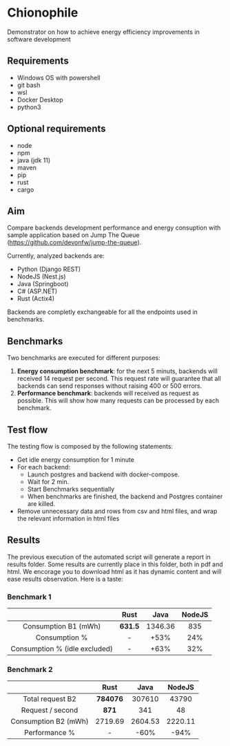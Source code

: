 # Chionophile
Demonstrator on how to achieve energy efficiency improvements  in software development

## Requirements
- Windows OS with powershell
- git bash
- wsl
- Docker Desktop
- python3

## Optional requirements
- node
- npm
- java (jdk 11)
- maven
- pip
- rust
- cargo

## Aim
Compare backends development performance and energy consuption with sample application based on Jump The Queue (https://github.com/devonfw/jump-the-queue).

Currently, analyzed backends are:

- Python (Django REST)
- NodeJS (Nest.js)
- Java (Springboot)
- C# (ASP.NET)
- Rust (Actix4)

Backends are completly exchangeable for all the endpoints used in benchmarks.

## Benchmarks
Two benchmarks are executed for different purposes:
1. **Energy consumption benchmark**: for the next 5 minuts, backends will received 14 request per second. This request rate will guarantee that all backends can send responses without raising 400 or 500 errors.
2. **Performance benchmark**: backends will received as request as possible. This will show how many requests can be processed by each benchmark.


## Test flow

The testing flow is composed by the following statements:

- Get idle energy consumption for 1 minute
- For each backend:
  - Launch postgres and backend with docker-compose.
  - Wait for 2 min.
  - Start Benchmarks sequentially
  - When benchmarks are finished, the backend and Postgres container are killed.
- Remove unnecessary data and rows from csv and html files, and wrap the relevant information in html files

## Results

The previous execution of the automated script will generate a report in results folder. Some results are currently place in this folder, both in pdf and html. We encorage you to download html as it has dynamic content and will ease results observation. Here is a taste:

### Benchmark 1
|                               |  Rust      |  Java   |  NodeJS  |
|:-----------------------------:|:----------:|:-------:|:--------:|
| Consumption B1 (mWh)          | **631.5**  | 1346.36 | 835      |
| Consumption %                 | -          | +53%    | 24%      |
| Consumption % (idle excluded) | -          | +63%    | 32%      |

### Benchmark 2
|                               |  Rust      |  Java   |  NodeJS  |
|:-----------------------------:|:----------:|:-------:|:--------:|
| Total request B2              | **784076** | 307610  | 43790    |
| Request / second              | **871**    | 341     | 48       |
| Consumption B2 (mWh)          | 2719.69    | 2604.53 | 2220.11  |
| Performance %                 | -          | -60%    | -94%     |
